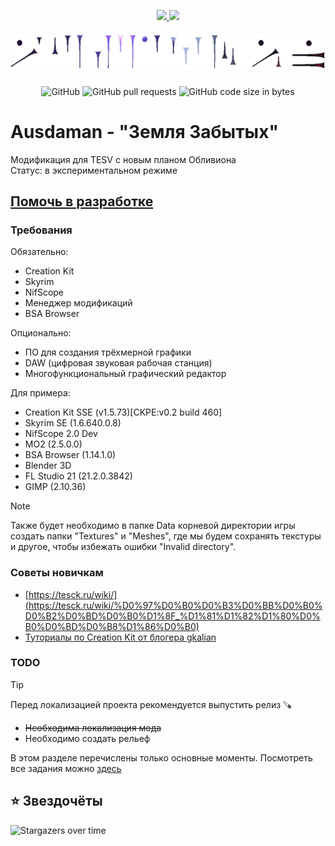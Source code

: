 <p align="center">
  <a href="https://github.com/MSIborisyeltsin/Ausdaman/blob/master/.github/README_ru.md">
    <img height="20px" src="https://img.shields.io/badge/RU-flag.svg?color=555555&style=flat-square&logo=data:image/svg+xml;base64,PHN2ZyB4bWxucz0iaHR0cDovL3d3dy53My5vcmcvMjAwMC9zdmciIHZpZXdCb3g9IjAgMCA0NTAgMzAwIj4NCjxwYXRoIGZpbGw9IiNmZmYiIGQ9Im0wLDBoNDUwdjEwMGgtNDUweiIvPg0KPHBhdGggZmlsbD0iIzAwZiIgZD0ibTAsMTAwaDQ1MHYxMDBoLTQ1MHoiLz4NCjxwYXRoIGZpbGw9IiNmMDAiIGQ9Im0wLDIwMGg0NTB2MTAwaC00NTB6Ii8+DQo8L3N2Zz4NCg==">
  </a>
  <a href="https://github.com/MSIborisyeltsin/Ausdaman/blob/master/.github/README_ja.md">
    <img height="20px" src="https://img.shields.io/badge/JA-flag.svg?color=555555&style=flat-square&logo=data:image/svg+xml;base64,PHN2ZyB4bWxucz0iaHR0cDovL3d3dy53My5vcmcvMjAwMC9zdmciIHZpZXdCb3g9IjAgMCA5MDAgNjAwIj4NCjxwYXRoIGZpbGw9IiNmZmYiIGQ9Im0wLDBoOTAwdjYwMGgtOTAweiIvPg0KPGNpcmNsZSBmaWxsPSIjYmUwMDI2IiBjeD0iNDUwIiBjeT0iMzAwIiByPSIxODAiLz4NCjwvc3ZnPg0K">
  </a>
</p>
<h5 align="center">
  <img src="https://github.com/MSIBorisyeltsin/Ausdaman/blob/main/.github/pic.png" alt="austadamanPicture">
  <br>
</h5>
<p align="center">
  <img alt="GitHub" src="https://img.shields.io/github/license/MSIBorisyeltsin/Ausdaman">
  <img alt="GitHub pull requests" src="https://img.shields.io/github/issues-pr/MSIBorisyeltsin/Ausdaman">
  <img alt="GitHub code size in bytes" src="https://img.shields.io/github/languages/code-size/MSIBorisyeltsin/Ausdaman">
</p>

# Ausdaman - "Земля Забытых"

Модификация для TESV с новым планом Обливиона
<br>
Статус: в экспериментальном режиме

<!-- ## Ключевые изменения -->

## [Помочь в разработке](https://github.com/MSIBorisyeltsin/Ausdaman/blob/main/.github/CONTRIBUTING.md)
### Требования
Обязательно:
- Creation Kit
- Skyrim
- NifScope
- Менеджер модификаций
- BSA Browser

Опционально:
- ПО для создания трёхмерной графики
- DAW (цифровая звуковая рабочая станция)
- Многофункциональный графический редактор

Для примера:
- Creation Kit SSE (v1.5.73)[CKPE:v0.2 build 460]
- Skyrim SE (1.6.640.0.8)
- NifScope 2.0 Dev
- MO2 (2.5.0.0)
- BSA Browser (1.14.1.0)
- Blender 3D
- FL Studio 21 (21.2.0.3842)
- GIMP (2.10.36)

> [!NOTE]
> Также будет необходимо в папке Data корневой директории игры создать папки "Textures" и "Meshes", где мы будем сохранять текстуры и другое, чтобы избежать ошибки "Invalid directory".

### Советы новичкам
- [https://tesck.ru/wiki/](https://tesck.ru/wiki/%D0%97%D0%B0%D0%B3%D0%BB%D0%B0%D0%B2%D0%BD%D0%B0%D1%8F_%D1%81%D1%82%D1%80%D0%B0%D0%BD%D0%B8%D1%86%D0%B0)
- [Туториалы по Creation Kit от блогера gkalian](https://www.youtube.com/watch?v=viXhuvW_zRQ&list=PLAF214CD951A11FF7&index=39)
### TODO
> [!TIP]
> Перед локализацией проекта рекомендуется выпустить релиз 🪚
- ~~Необходима локализация мода~~
- Необходимо создать рельеф

В этом разделе перечислены только основные моменты. Посмотреть все задания можно [здесь](https://github.com/MSIborisyeltsin/Ausdaman/issues)
<!-- ## FAQ -->

<!-- ## Авторы  -->

## ⭐️ Звездочёты

<img src="https://starchart.cc/MSIborisyeltsin/Ausdaman.svg?variant=adaptive" alt="Stargazers over time" style="max-width: 100%">

